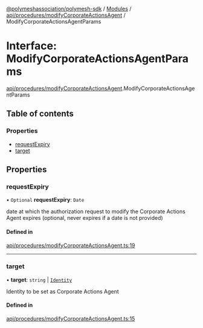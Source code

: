 [@polymeshassociation/polymesh-sdk](../README.md) / [Modules](../modules.md) / [api/procedures/modifyCorporateActionsAgent](../modules/api_procedures_modifyCorporateActionsAgent.md) / ModifyCorporateActionsAgentParams

# Interface: ModifyCorporateActionsAgentParams

[api/procedures/modifyCorporateActionsAgent](../modules/api_procedures_modifyCorporateActionsAgent.md).ModifyCorporateActionsAgentParams

## Table of contents

### Properties

- [requestExpiry](api_procedures_modifyCorporateActionsAgent.ModifyCorporateActionsAgentParams.md#requestexpiry)
- [target](api_procedures_modifyCorporateActionsAgent.ModifyCorporateActionsAgentParams.md#target)

## Properties

### requestExpiry

• `Optional` **requestExpiry**: `Date`

date at which the authorization request to modify the Corporate Actions Agent expires (optional, never expires if a date is not provided)

#### Defined in

[api/procedures/modifyCorporateActionsAgent.ts:19](https://github.com/PolymathNetwork/polymesh-sdk/blob/31dfa0dc/src/api/procedures/modifyCorporateActionsAgent.ts#L19)

___

### target

• **target**: `string` \| [`Identity`](../classes/api_entities_Identity.Identity.md)

Identity to be set as Corporate Actions Agent

#### Defined in

[api/procedures/modifyCorporateActionsAgent.ts:15](https://github.com/PolymathNetwork/polymesh-sdk/blob/31dfa0dc/src/api/procedures/modifyCorporateActionsAgent.ts#L15)
